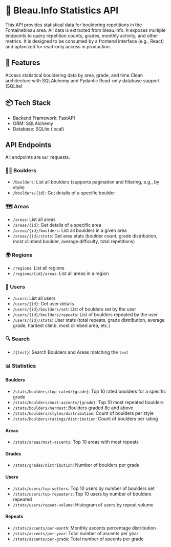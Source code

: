 # 🧠 Bleau.Info Statistics API
This API provides statistical data for bouldering repetitions in the Fontainebleau area. All data is extracted from bleau.info. It exposes multiple endpoints to query repetition counts, grades, monthly activity, and other metrics. It is designed to be consumed by a frontend interface (e.g., React) and optimized for read-only access in production.

## 🚀 Features
Access statistical bouldering data by area, grade, and time
Clean architecture with SQLAlchemy and Pydantic
Read-only database support (SQLite)

## 📦 Tech Stack
* Backend Framework: FastAPI
* ORM: SQLAlchemy
* Database: SQLite (local)


## API Endpoints

All endpoints are `GET` requests.

### 🧗‍♂️ Boulders
- `/boulders`: List all boulders (supports pagination and filtering, e.g., by style)
- `/boulders/{id}`: Get details of a specific boulder

### 🗺️ Areas
- `/areas`: List all areas  
- `/areas/{id}`: Get details of a specific area  
- `/areas/{id}/boulders`: List all boulders in a given area  
- `/areas/{id}/stats`: Get area stats (boulder count, grade distribution, most climbed boulder, average difficulty, total repetitions)

### 🌍 Regions
- `/regions`: List all regions  
- `/regions/{id}/areas`: List all areas in a region

### 👤 Users
- `/users`: List all users  
- `/users/{id}`: Get user details  
- `/users/{id}/boulders/set`: List of boulders set by the user  
- `/users/{id}/boulders/repeats`: List of boulders repeated by the user  
- `/users/{id}/stats`: User stats (total repeats, grade distribution, average grade, hardest climb, most climbed area, etc.)

### 🔍 Search
- `/{test}`: Search Boulders and Areas matching the `text`

### 📊 Statistics

#### Boulders
- `/stats/boulders/top-rated/{grade}`: Top 10 rated boulders for a specific grade  
- `/stats/boulders/most-ascents/{grade}`: Top 10 most repeated boulders  
- `/stats/boulders/hardest`: Boulders graded 8c and above  
- `/stats/boulders/styles/distribution`: Count of boulders per style  
- `/stats/boulders/ratings/distribution`: Count of boulders per rating

#### Areas
- `/stats/areas/most-ascents`: Top 10 areas with most repeats

#### Grades
- `/stats/grades/distribution`: Number of boulders per grade

#### Users
- `/stats/users/top-setters`: Top 10 users by number of boulders set  
- `/stats/users/top-repeaters`: Top 10 users by number of boulders repeated  
- `/stats/users/repeat-volume`: Histogram of users by repeat volume

#### Repeats
- `/stats/ascents/per-month`: Monthly ascents percentage distribution  
- `/stats/ascents/per-year`: Total number of ascents per year
- `/stats/ascents/per-grade`: Total number of ascents per grade
